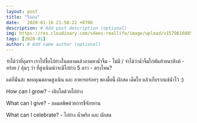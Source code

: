 ```yaml
---
layout: post
title: "ไก่ย่าง"
date:   2020-01-16 21:50:22 +0700
description: # Add post description (optional)
img: https://res.cloudinary.com/sdees-reallife/image/upload/v1579616085/IMG_20200116_190256.jpg # Add image post (optional)
tags: [2020-01]
author: # Add name author (optional)
---
```

จำได้ว่าที่อุดรฯ เราไปซื้อไก่ย่างในตลาดแล้วถามหาน้ำจิ้ม - ไม่มี / จำได้ว่าน้ำจิ้มไก่พันท้ายนรสิงห์ - อร่อย / คุ้นๆ ว่า ที่สูงเนินน่่าจะมีไก่ย่าง 5 ดาว - ตรงไหน?

แต่ก็นั่นล่ะ ขอบคุณตลาดสูงเนิน และ อาหารอร่อยๆ ของมื้อนี้ ผักสด เด็ดใบ แล้วเก็บรากแช่น้ำไว้ :)

<i class="fa fa-child" style="color:plum"></i>

How can I grow? - เติบโตด้วยไก่ย่าง

What can I give? - ลดมลพิษด้วยการขี่จักรยาน

What can I celebrate? - ไก่ย่าง น้ำพริก และ ผักสด
